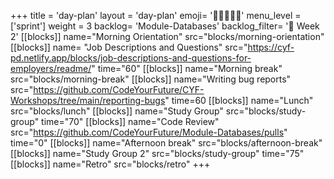 +++
title = 'day-plan'
layout = 'day-plan'
emoji= '🧑🏽‍🤝‍🧑🏽'
menu_level = ['sprint']
weight = 3
backlog= 'Module-Databases'
backlog_filter= '📅 Week 2'
[[blocks]]
name="Morning Orientation"
src="blocks/morning-orientation"
[[blocks]]
name= "Job Descriptions and Questions"
src="https://cyf-pd.netlify.app/blocks/job-descriptions-and-questions-for-employers/readme/"
time="60"
[[blocks]]
name="Morning break"
src="blocks/morning-break"
[[blocks]]
name="Writing bug reports"
src="https://github.com/CodeYourFuture/CYF-Workshops/tree/main/reporting-bugs"
time=60
[[blocks]]
name="Lunch"
src="blocks/lunch"
[[blocks]]
name="Study Group"
src="blocks/study-group"
time="70"
[[blocks]]
name="Code Review"
src="https://github.com/CodeYourFuture/Module-Databases/pulls"
time="0"
[[blocks]]
name="Afternoon break"
src="blocks/afternoon-break"
[[blocks]]
name="Study Group 2"
src="blocks/study-group"
time="75"
[[blocks]]
name="Retro"
src="blocks/retro"
+++
